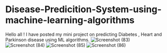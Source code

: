 # Disease-Predicition-System-using-machine-learning-algorithms
Hello all ! I have posted my mini project on predicting Diabetes , Heart and Parkinson disease using ML algorithms.
![Screenshot (83)](https://github.com/user-attachments/assets/89714866-40c4-418b-9b7e-d709a9e3e77e)
![Screenshot (84)](https://github.com/user-attachments/assets/a0b463b9-58d4-4eb5-8569-68fa7fc2b2b5)
![Screenshot (85)](https://github.com/user-attachments/assets/55c7e064-cb5a-4f8a-9c46-75e48ec9c196)
![Screenshot (86)](https://github.com/user-attachments/assets/e1a1208f-0961-4070-8ce9-bf0c000e9be4)

